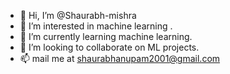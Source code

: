 - 👋 Hi, I’m @Shaurabh-mishra
- 👀 I’m interested in machine learning .
- 🌱 I’m currently learning machine learning.
- 💞️ I’m looking to collaborate on ML projects.
- 📫 mail me at shaurabhanupam2001@gmail.com

<!---
Shaurabh-mishra/Shaurabh-mishra is a ✨ special ✨ repository because its `README.md` (this file) appears on your GitHub profile.
You can click the Preview link to take a look at your changes.
--->
